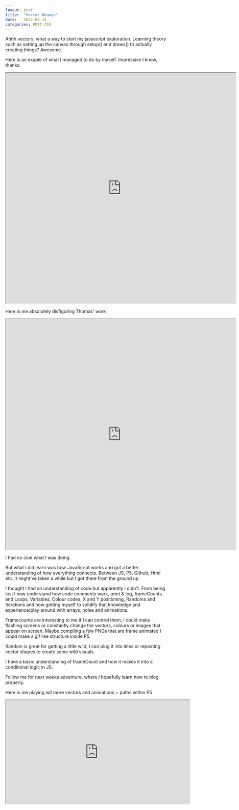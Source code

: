 ```yaml
---
layout: post
title:  "Vector Heaven"
date:   2022-08-11
categories: RMIT CSS
---
```



Ahhh vectors, what a way to start my javascript exploration. Learning theory such as setting up the canvas through setup() and draws() to actually creating things? Awesome. 


Here is an exaple of what I managed to do by myself. Impressive I know, thanks.

<iframe width=720 height=720  src="https://editor.p5js.org/s3849484/full/PInQszzmu"></iframe>



Here is me absolutely disfiguring Thomas' work


<iframe width=720 height=720  src="https://editor.p5js.org/s3849484/full/NCvw0NkmH"></iframe>

I had no clue what I was doing. 

But what I did learn was how JavaScript works and got a better understanding of how everything connects. Between JS, P5, Github, Html etc. It might've taken a while but I got there from the ground up.

I thought I had an understanding of code but apparently I didn't. From being lost I now understand how code comments work, print & log, frameCounts and Loops, Variables, Colour codes, X and Y positioning, Randoms and Iterations and now getting myself to solidify that knowledge and experience/play around with arrays, noise and animations. 

Framecounts are interesting to me if I can control them, I could make flashing screens or constantly change the vectors, colours or images that appear on screen. Maybe compiling a few PNGs that are frame animated I could make a gif like structure inside P5.

Random is great for getting a little wild, I can plug it into lines or repeating vector shapes to create some wild visuals. 

I have a basic understanding of frameCount and how it makes it into a conditional logic in JS. 


Follow me for next weeks adventure, where I hopefully learn how to blog properly. 




Here is me playing wit more vectors and animations + paths within P5

<iframe width=576, height=324  src="https://editor.p5js.org/s3849484/full/jFBW3kSGE"></iframe>